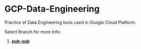 # GCP-Data-Engineering
Practice of Data Engineering tools used in Google Cloud Platform. <br>

Select Branch for more Info: <br>
1. <b> <a href="https://github.com/vishnuSah/GCP-Data-Engineering/tree/pub-sub" >pub-sub </a> <b>

